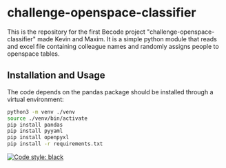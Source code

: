 # challenge-openspace-classifier

This is the repository for the first Becode project "challenge-openspace-classifier" made Kevin and Maxim. It is a simple python module that reads and excel file containing colleague names and
randomly assigns people to openspace tables.

## Installation and Usage

The code depends on the pandas package should be installed through a virtual environment:

```sh
python3 -m venv ./venv
source ./venv/bin/activate
pip install pandas
pip install pyyaml
pip install openpyxl
pip install -r requirements.txt
```
[![Code style: black](https://img.shields.io/badge/code%20style-black-000000.svg)](https://github.com/psf/black)